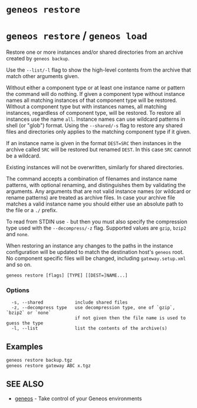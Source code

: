 # `geneos restore`

# `geneos restore` / `geneos load`

Restore one or more instances and/or shared directories from an archive created by `geneos backup`.

Use the `--list/-l` flag to show the high-level contents from the archive that match other arguments given.

Without either a component type or at least one instance name or pattern the command will do nothing. If given a component type without instance names all matching instances of that component type will be restored. Without a component type but with instances names, all matching instances, regardless of component type, will be restored. To restore all instances use the name `all`. Instance names can use wildcard patterns in shell (or "glob") format. Using the `--shared/-s` flag to restore any shared files and directories only applies to the matching component type if it given.

If an instance name is given in the format `DEST=SRC` then instances in the archive called `SRC` will be restored but renamed `DEST`. In this case `SRC` cannot be a wildcard.

Existing instances will not be overwritten, similarly for shared directories.

The command accepts a combination of filenames and instance name patterns, with optional renaming, and distinguishes them by validating the arguments. Any arguments that are not valid instance names (or wildcard or rename patterns) are treated as archive files. In case your archive file matches a valid instance name you should either use an absolute path to the file or a `./` prefix.

To read from STDIN use `-` but then you must also specify the compression type used with the `--decompress/-z` flag. Supported values are `gzip`, `bzip2` and `none`.

When restoring an instance any changes to the paths in the instance configuration will be updated to match the destination host's `geneos` root. No component specific files will be changed, including `gateway.setup.xml` and so on.

```text
geneos restore [flags] [TYPE] [[DEST=]NAME...]
```

### Options

```text
  -s, --shared            include shared files
  -z, --decompress type   use decompression type, one of `gzip`, `bzip2` or `none`
                          if not given then the file name is used to guess the type
  -l, --list              list the contents of the archive(s)
```

## Examples

```bash
geneos restore backup.tgz
geneos restore gateway ABC x.tgz

```

## SEE ALSO

* [geneos](geneos.md)	 - Take control of your Geneos environments
